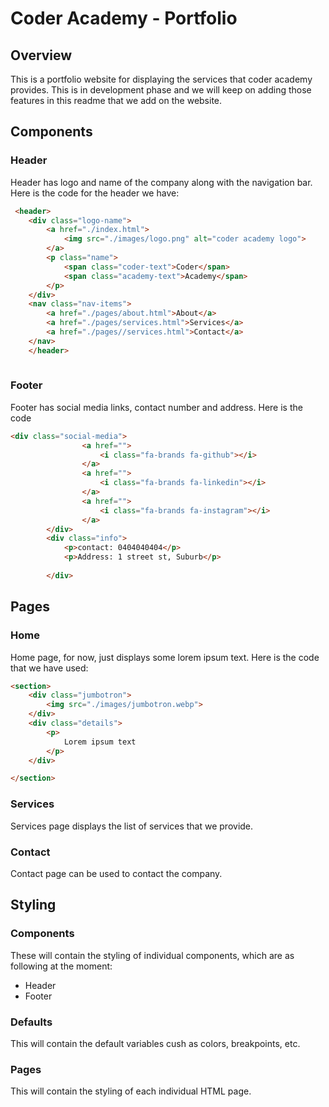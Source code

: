# Coder Academy - Portfolio

## Overview
This is a portfolio website for displaying the services that coder academy provides. This is in development phase and we will keep on adding those features in this readme that we add on the website.

## Components

### Header
Header has logo and name of the company along with the navigation bar. Here is the code for the header we have: 
```html
 <header>
    <div class="logo-name">
        <a href="./index.html">
            <img src="./images/logo.png" alt="coder academy logo">
        </a>
        <p class="name">
            <span class="coder-text">Coder</span>
            <span class="academy-text">Academy</span>
        </p>
    </div>
    <nav class="nav-items">
        <a href="./pages/about.html">About</a>
        <a href="./pages/services.html">Services</a>
        <a href="./pages//services.html">Contact</a>
    </nav>
    </header>
    
```

### Footer 
Footer has social media links, contact number and address. Here is the code

```html
<div class="social-media">
                <a href="">
                    <i class="fa-brands fa-github"></i>
                </a>
                <a href="">
                    <i class="fa-brands fa-linkedin"></i>
                </a>
                <a href="">
                    <i class="fa-brands fa-instagram"></i>
                </a>
        </div>
        <div class="info">
            <p>contact: 0404040404</p>
            <p>Address: 1 street st, Suburb</p>
        
        </div>
```

## Pages

### Home
Home page, for now, just displays some lorem ipsum text. Here is the code that we have used: 

```html
<section>
    <div class="jumbotron">
        <img src="./images/jumbotron.webp">
    </div>
    <div class="details">
        <p>
            Lorem ipsum text
        </p>
    </div>

</section>
```

### Services
Services page displays the list of services that we provide.

### Contact
Contact page can be used to contact the company.
## Styling

### Components 
These will contain the styling of individual components, which are as following at the moment:
- Header
- Footer

### Defaults
This will contain the default variables cush as colors, breakpoints, etc.

### Pages 
This will contain the styling of each individual HTML page.
